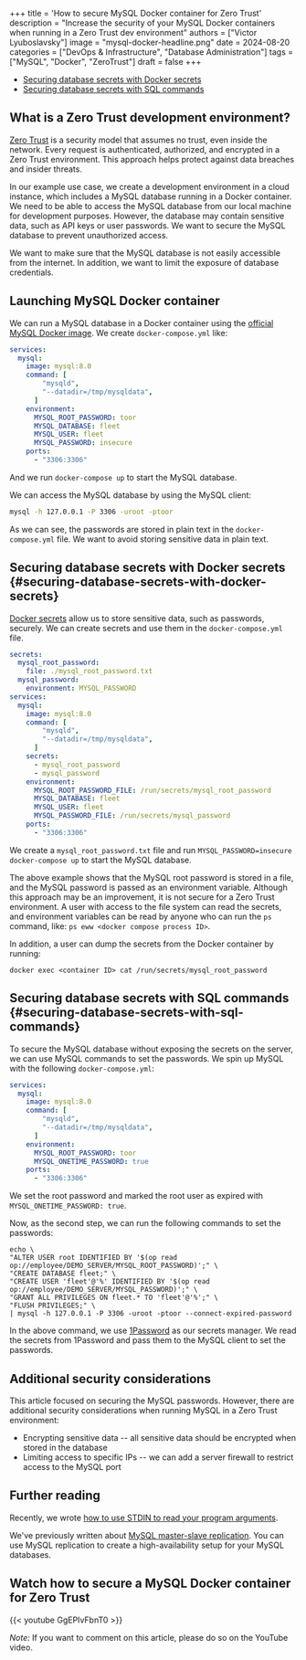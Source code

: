 +++
title = 'How to secure MySQL Docker container for Zero Trust'
description = "Increase the security of your MySQL Docker containers when running in a Zero Trust dev environment"
authors = ["Victor Lyuboslavsky"]
image = "mysql-docker-headline.png"
date = 2024-08-20
categories = ["DevOps & Infrastructure", "Database Administration"]
tags = ["MySQL", "Docker", "ZeroTrust"]
draft = false
+++

- [Securing database secrets with Docker secrets](#securing-database-secrets-with-docker-secrets)
- [Securing database secrets with SQL commands](#securing-database-secrets-with-sql-commands)

## What is a Zero Trust development environment?

[Zero Trust](https://www.cloudflare.com/learning/security/glossary/what-is-zero-trust-security/) is a security model
that assumes no trust, even inside the network. Every request is authenticated, authorized, and encrypted in a Zero
Trust environment. This approach helps protect against data breaches and insider threats.

In our example use case, we create a development environment in a cloud instance, which includes a MySQL database
running in a Docker container. We need to be able to access the MySQL database from our local machine for development
purposes. However, the database may contain sensitive data, such as API keys or user passwords. We want to secure the
MySQL database to prevent unauthorized access.

We want to make sure that the MySQL database is not easily accessible from the internet. In addition, we want to limit
the exposure of database credentials.

## Launching MySQL Docker container

We can run a MySQL database in a Docker container using the
[official MySQL Docker image](https://hub.docker.com/_/mysql). We create `docker-compose.yml` like:

```yaml
services:
  mysql:
    image: mysql:8.0
    command: [
        "mysqld",
        "--datadir=/tmp/mysqldata",
      ]
    environment:
      MYSQL_ROOT_PASSWORD: toor
      MYSQL_DATABASE: fleet
      MYSQL_USER: fleet
      MYSQL_PASSWORD: insecure
    ports:
      - "3306:3306"
```

And we run `docker-compose up` to start the MySQL database.

We can access the MySQL database by using the MySQL client:

```bash
mysql -h 127.0.0.1 -P 3306 -uroot -ptoor
```

As we can see, the passwords are stored in plain text in the `docker-compose.yml` file. We want to avoid storing
sensitive data in plain text.

## Securing database secrets with Docker secrets {#securing-database-secrets-with-docker-secrets}

[Docker secrets](https://docs.docker.com/compose/use-secrets/) allow us to store sensitive data, such as passwords,
securely. We can create secrets and use them in the `docker-compose.yml` file.

```yaml
secrets:
  mysql_root_password:
    file: ./mysql_root_password.txt
  mysql_password:
    environment: MYSQL_PASSWORD
services:
  mysql:
    image: mysql:8.0
    command: [
        "mysqld",
        "--datadir=/tmp/mysqldata",
      ]
    secrets:
      - mysql_root_password
      - mysql_password
    environment:
      MYSQL_ROOT_PASSWORD_FILE: /run/secrets/mysql_root_password
      MYSQL_DATABASE: fleet
      MYSQL_USER: fleet
      MYSQL_PASSWORD_FILE: /run/secrets/mysql_password
    ports:
      - "3306:3306"
```

We create a `mysql_root_password.txt` file and run `MYSQL_PASSWORD=insecure docker-compose up` to start the MySQL
database.

The above example shows that the MySQL root password is stored in a file, and the MySQL password is passed as an
environment variable. Although this approach may be an improvement, it is not secure for a Zero Trust environment. A
user with access to the file system can read the secrets, and environment variables can be read by anyone who can run
the `ps` command, like: `ps eww <docker compose process ID>`.

In addition, a user can dump the secrets from the Docker container by running:

```
docker exec <container ID> cat /run/secrets/mysql_root_password
```

## Securing database secrets with SQL commands {#securing-database-secrets-with-sql-commands}

To secure the MySQL database without exposing the secrets on the server, we can use MySQL commands to set the passwords.
We spin up MySQL with the following `docker-compose.yml`:

```yaml
services:
  mysql:
    image: mysql:8.0
    command: [
        "mysqld",
        "--datadir=/tmp/mysqldata",
      ]
    environment:
      MYSQL_ROOT_PASSWORD: toor
      MYSQL_ONETIME_PASSWORD: true
    ports:
      - "3306:3306"
```

We set the root password and marked the root user as expired with `MYSQL_ONETIME_PASSWORD: true`.

Now, as the second step, we can run the following commands to set the passwords:

```
echo \
"ALTER USER root IDENTIFIED BY '$(op read op://employee/DEMO_SERVER/MYSQL_ROOT_PASSWORD)';" \
"CREATE DATABASE fleet;" \
"CREATE USER 'fleet'@'%' IDENTIFIED BY '$(op read op://employee/DEMO_SERVER/MYSQL_PASSWORD)';" \
"GRANT ALL PRIVILEGES ON fleet.* TO 'fleet'@'%';" \
"FLUSH PRIVILEGES;" \
| mysql -h 127.0.0.1 -P 3306 -uroot -ptoor --connect-expired-password
```

In the above command, we use [1Password](https://support.1password.com/command-line/) as our secrets manager. We read
the secrets from 1Password and pass them to the MySQL client to set the passwords.

## Additional security considerations

This article focused on securing the MySQL passwords. However, there are additional security considerations when running
MySQL in a Zero Trust environment:

- Encrypting sensitive data -- all sensitive data should be encrypted when stored in the database
- Limiting access to specific IPs -- we can add a server firewall to restrict access to the MySQL port

## Further reading

Recently, we wrote [how to use STDIN to read your program arguments](../get-args-from-stdin).

We've previously written about [MySQL master-slave replication](../mysql-master-slave-replication). You can use MySQL
replication to create a high-availability setup for your MySQL databases.

## Watch how to secure a MySQL Docker container for Zero Trust

{{< youtube GgEPIvFbnT0 >}}

_Note:_ If you want to comment on this article, please do so on the YouTube video.
